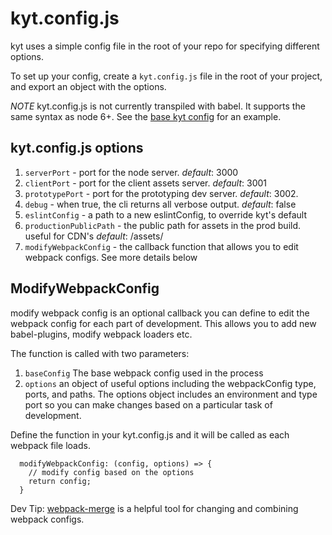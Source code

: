 # kyt.config.js

kyt uses a simple config file in the root of your repo for specifying different options.

To set up your config, create a `kyt.config.js` file in the root of your project,
and export an object with the options.

*NOTE* kyt.config.js  is not currently transpiled with babel. It supports the same syntax as node 6+.
See the [base kyt config](/config/kyt.base.config.js) for an example.

## kyt.config.js options

 1. `serverPort` - port for the node server. *default*: 3000
 2. `clientPort` - port for the client assets server. *default*: 3001
 3. `prototypePort` - port for the prototyping dev server. *default*: 3002.
 4. `debug` - when true, the cli returns all verbose output. *default*: false
 5. `eslintConfig` - a path to a new eslintConfig, to override kyt's default
 6. `productionPublicPath` - the public path for assets in the prod build. useful for CDN's *default*: /assets/
 7. `modifyWebpackConfig` - the callback function that allows you to edit webpack configs. See more details below
 

## ModifyWebpackConfig
 modify webpack config is an optional callback you can define to edit the webpack config for each part of development.
 This allows you to add new babel-plugins, modify webpack loaders etc. 
 
 The function is called with two parameters:
 1. `baseConfig` The base webpack config used in the process
 2. `options` an object of useful options including the webpackConfig type, ports, and paths. The options object includes an environment and type port so you can make changes based on a particular task of development.
 
Define the function in your kyt.config.js and it will be called as each webpack file loads.

``` 
  modifyWebpackConfig: (config, options) => {
    // modify config based on the options
    return config;
  }
```

Dev Tip: 
[webpack-merge](https://github.com/survivejs/webpack-merge) is a helpful tool for changing and combining webpack configs. 
